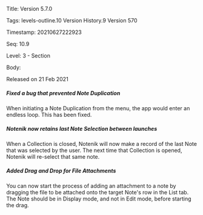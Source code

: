 Title:  Version 5.7.0

Tags:   levels-outline.10 Version History.9 Version 570

Timestamp: 20210627222923

Seq:    10.9

Level:  3 - Section

Body: 

Released on 21 Feb 2021
 
##### Fixed a bug that prevented Note Duplication

When initiating a Note Duplication from the menu, the app would enter an endless loop. This has been fixed. 

 
##### Notenik now retains last Note Selection between launches

When a Collection is closed, Notenik will now make a record of the last Note that was selected by the user. The next time that Collection is opened, Notenik will re-select that same note. 

 
##### Added Drag and Drop for File Attachments

You can now start the process of adding an attachment to a note by dragging the file to be attached onto the target Note's row in the List tab. The Note should be in Display mode, and not in Edit mode, before starting the drag.
